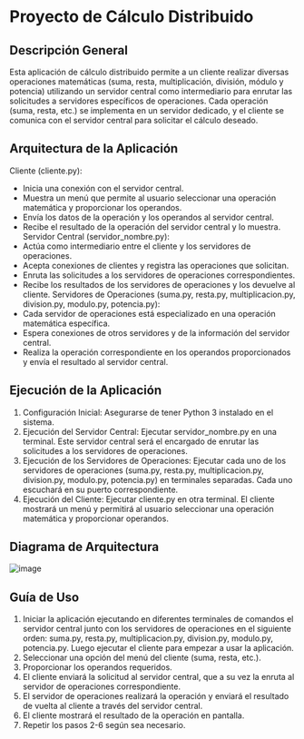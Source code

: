 # Proyecto de Cálculo Distribuido
## Descripción General
Esta aplicación de cálculo distribuido permite a un cliente realizar diversas operaciones matemáticas (suma, resta, multiplicación, división, módulo y potencia) utilizando un servidor central como intermediario para enrutar las solicitudes a servidores específicos de operaciones. Cada operación (suma, resta, etc.) se implementa en un servidor dedicado, y el cliente se comunica con el servidor central para solicitar el cálculo deseado.

## Arquitectura de la Aplicación
Cliente (cliente.py):
+ Inicia una conexión con el servidor central.
+ Muestra un menú que permite al usuario seleccionar una operación matemática y proporcionar los operandos.
+ Envía los datos de la operación y los operandos al servidor central.
+ Recibe el resultado de la operación del servidor central y lo muestra.
Servidor Central (servidor_nombre.py):
+ Actúa como intermediario entre el cliente y los servidores de operaciones.
+ Acepta conexiones de clientes y registra las operaciones que solicitan.
+ Enruta las solicitudes a los servidores de operaciones correspondientes.
+ Recibe los resultados de los servidores de operaciones y los devuelve al cliente.
Servidores de Operaciones (suma.py, resta.py, multiplicacion.py, division.py, modulo.py, potencia.py):
+ Cada servidor de operaciones está especializado en una operación matemática específica.
+ Espera conexiones de otros servidores y de la información del servidor central.
+ Realiza la operación correspondiente en los operandos proporcionados y envía el resultado al servidor central.
## Ejecución de la Aplicación
1. Configuración Inicial: Asegurarse de tener Python 3 instalado en el sistema.
2. Ejecución del Servidor Central: Ejecutar servidor_nombre.py en una terminal. Este servidor central será el encargado de enrutar las solicitudes a los servidores de operaciones.
3. Ejecución de los Servidores de Operaciones: Ejecutar cada uno de los servidores de operaciones (suma.py, resta.py, multiplicacion.py, division.py, modulo.py, potencia.py) en terminales separadas. Cada uno escuchará en su puerto correspondiente.
4. Ejecución del Cliente: Ejecutar cliente.py en otra terminal. El cliente mostrará un menú y permitirá al usuario seleccionar una operación matemática y proporcionar operandos.
## Diagrama de Arquitectura
![image](https://github.com/Cesar-Joel/Practica_Sockets/assets/79111276/7e16e1de-c7f0-41de-8d4e-1e03f9c93e30)
## Guía de Uso
1. Iniciar la aplicación ejecutando en diferentes terminales de comandos el servidor central junto con los servidores de operaciones en el siguiente orden: suma.py, resta.py, multiplicacion.py, division.py, modulo.py, potencia.py. Luego ejecutar el cliente para empezar a usar la aplicación.
2. Seleccionar una opción del menú del cliente (suma, resta, etc.).
3. Proporcionar los operandos requeridos.
4. El cliente enviará la solicitud al servidor central, que a su vez la enruta al servidor de operaciones correspondiente.
5. El servidor de operaciones realizará la operación y enviará el resultado de vuelta al cliente a través del servidor central.
6. El cliente mostrará el resultado de la operación en pantalla.
7. Repetir los pasos 2-6 según sea necesario.
